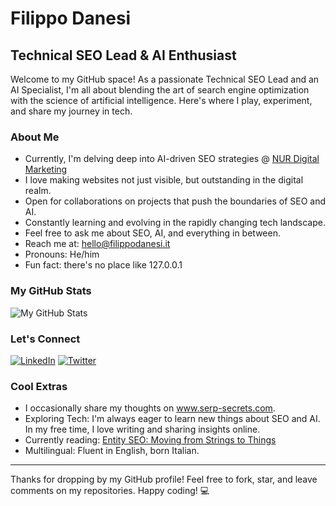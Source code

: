 # Filippo Danesi
## Technical SEO Lead & AI Enthusiast

Welcome to my GitHub space! As a passionate Technical SEO Lead and an AI Specialist, I'm all about blending the art of search engine optimization with the science of artificial intelligence. Here's where I play, experiment, and share my journey in tech.

### About Me

- Currently, I'm delving deep into AI-driven SEO strategies @ [NUR Digital Marketing](https://www.nur.it)
- I love making websites not just visible, but outstanding in the digital realm.
- Open for collaborations on projects that push the boundaries of SEO and AI.
- Constantly learning and evolving in the rapidly changing tech landscape.
- Feel free to ask me about SEO, AI, and everything in between.
- Reach me at: hello@filippodanesi.it
- Pronouns: He/him
- Fun fact: there's no place like 127.0.0.1

### My GitHub Stats

![My GitHub Stats](https://github-readme-stats.vercel.app/api?username=filippodanesi&show_icons=true)

### Let's Connect

[![LinkedIn](https://img.shields.io/badge/LinkedIn-filippodanesi-blue?style=flat-square&logo=linkedin)]([https://www.linkedin.com/in/filippodanesi/])
[![Twitter](https://img.shields.io/badge/Twitter-@filippodanesi-blue?style=flat-square&logo=twitter)]([https://twitter.com/filippodanesi])

### Cool Extras

- I occasionally share my thoughts on www.serp-secrets.com.
- Exploring Tech: I'm always eager to learn new things about SEO and AI. In my free time, I love writing and sharing insights online.
- Currently reading: [Entity SEO: Moving from Strings to Things](https://dixonjones.com/seo-book/)
- Multilingual: Fluent in English, born Italian.

---

Thanks for dropping by my GitHub profile! Feel free to fork, star, and leave comments on my repositories. Happy coding! 💻
